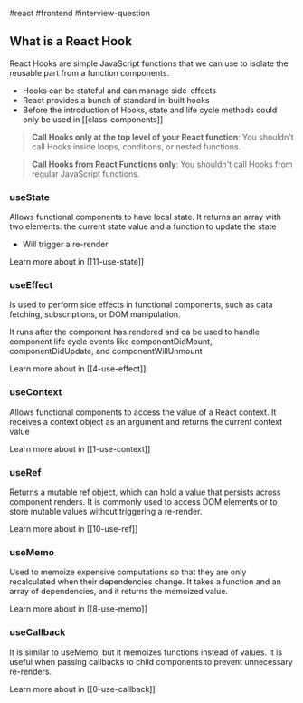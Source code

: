 #react 
#frontend 
#interview-question

##  What is a React Hook

React Hooks are simple JavaScript functions that we can use to isolate the reusable part from a function components.

- Hooks can be stateful and can manage side-effects
- React provides a bunch of standard in-built hooks
- Before the introduction of Hooks, state and life cycle methods could only be used in [[class-components]]

>**Call Hooks only at the top level of your React function**: You shouldn't call Hooks inside loops, conditions, or nested functions.

> **Call Hooks from React Functions only**: You shouldn't call Hooks from regular JavaScript functions.

### useState

Allows functional components to have local state. It returns an array with two elements: the current state value and a function to update the state

- Will trigger a re-render

Learn more about in [[11-use-state]]

### useEffect

Is used to perform side effects in functional components, such as data fetching, subscriptions, or DOM manipulation.

It runs after the component has rendered and ca be used to handle component life cycle events like componentDidMount, componentDidUpdate, and componentWillUnmount 

Learn more about in [[4-use-effect]]

### useContext

Allows functional components to access the value of a React context. It receives a context object as an argument and returns the current context value

Learn more about in [[1-use-context]]

### useRef

Returns a mutable ref object, which can hold a value that persists across component renders. It is commonly used to access DOM elements or to store mutable values without triggering a re-render.

Learn more about in [[10-use-ref]]

### useMemo

Used to memoize expensive computations so that they are only recalculated when their dependencies change. It takes a function and an array of dependencies, and it returns the memoized value.

Learn more about in [[8-use-memo]]

### useCallback

It is similar to useMemo, but it memoizes functions instead of values. It is useful when passing callbacks to child components to prevent unnecessary re-renders.

Learn more about in [[0-use-callback]]